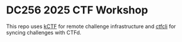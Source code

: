 # DC256 2025 CTF Workshop

This repo uses [kCTF](https://github.com/google/kctf) for remote challenge infrastructure and [ctfcli](https://github.com/ctfd/ctfcli) for syncing challenges with CTFd. 
